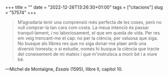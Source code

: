 +++
title = ""
date = "2022-12-26T13:26:30+01:00"
tags = ["citacions"]
slug = "57574"
+++

> M’agradaria tenir una comprensió més perfecta de les coses, però no vull comprar-la tan cara com costa. La meua intenció és passar tranquil·lament, i no laboriosament, el que em queda de vida. Per res em veig trencant-me el cap: no per la ciència, per valuosa que siga. No busque als llibres res que no siga donar-me plaer amb una diversió honesta; o si estudie, només hi busque la ciència que tracte del coneixement de mi mateix i que m'instruïsca a morir bé i a viure bé.

—Michel de Montaigne, *Essais* (1595), llibre II, capítol 10.

